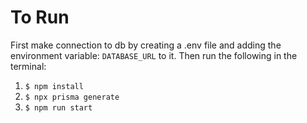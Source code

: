 # To Run

First make connection to db by creating a .env file and adding the environment variable: `DATABASE_URL` to it. Then run
the following in the terminal:

1. `$ npm install`
2. `$ npx prisma generate`
3. `$ npm run start`
